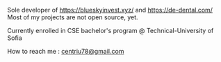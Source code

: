 Sole developer of https://blueskyinvest.xyz/ and https://de-dental.com/<br/>
Most of my projects are not open source, yet.

Currently enrolled in CSE bachelor's program @ Technical-University of Sofia

How to reach me : centriu78@gmail.com

<!---
IsmailSalehCode/IsmailSalehCode is a ✨ special ✨ repository because its `README.md` (this file) appears on your GitHub profile.
You can click the Preview link to take a look at your changes.
--->
